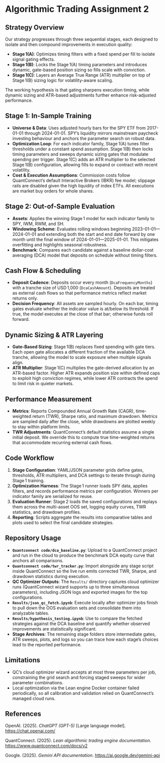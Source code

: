 # Algorithmic Trading Assignment 2

## Strategy Overview
Our strategy progresses through three sequential stages, each designed to isolate and then compound improvements in execution quality:
- **Stage 1(A)**: Optimizes timing filters with a fixed spend per fill to isolate signal gating effects.
- **Stage 1(B)**: Locks the Stage 1(A) timing parameters and introduces dynamic, gate-based position sizing so fills scale with conviction.
- **Stage 1(C)**: Layers an Average True Range (ATR) multiplier on top of Stage 1(B) sizing logic for volatility-aware scaling.

The working hypothesis is that gating sharpens execution timing, while dynamic sizing and ATR-based adjustments further enhance risk-adjusted performance.

## Stage 1: In-Sample Training
- **Universe & Data**: Uses adjusted hourly bars for the SPY ETF from 2017-01-01 through 2024-01-01. SPY’s liquidity mirrors mainstream paycheck investing behaviour and anchors the parameter search on robust data.
- **Optimization Loop**: For each indicator family, Stage 1(A) tunes filter thresholds under a constant spend assumption. Stage 1(B) then locks timing parameters and sweeps dynamic sizing gates that modulate spending per trigger. Stage 1(C) adds an ATR multiplier to the selected Stage 1(B) configuration, allowing fills to expand or contract with recent volatility.
- **Cost & Execution Assumptions**: Commission costs follow QuantConnect’s default Interactive Brokers (IBKR) fee model; slippage rails are disabled given the high liquidity of index ETFs. All executions are market buy orders for whole shares.

## Stage 2: Out-of-Sample Evaluation
- **Assets**: Applies the winning Stage 1 model for each indicator family to SPY, IWM, RWM, and SH.
- **Windowing Scheme**: Evaluates rolling windows beginning 2023-01-01—2024-01-01 and extending both the start and end date forward by one month until the final window of 2024-01-01—2025-01-01. This mitigates overfitting and highlights seasonal robustness.
- **Benchmark**: Compares each candidate against a baseline dollar-cost averaging (DCA) model that deposits on schedule without timing filters.

## Cash Flow & Scheduling
- **Deposit Cadence**: Deposits occur every month (`DcaFrequencyMonths`) with a tranche size of USD 1,000 (`DcaCashAmount`). Deposits are treated as external cash flows so that performance metrics reflect market returns only.
- **Decision Frequency**: All assets are sampled hourly. On each bar, timing gates evaluate whether the indicator value is at/below its threshold. If true, the model executes at the close of that bar; otherwise funds roll forward.

## Dynamic Sizing & ATR Layering
- **Gate-Based Sizing**: Stage 1(B) replaces fixed spending with gate tiers. Each open gate allocates a different fraction of the available DCA tranche, allowing the model to scale exposure when multiple signals align.
- **ATR Multiplier**: Stage 1(C) multiplies the gate-derived allocation by an ATR-based factor. Higher ATR expands position size within defined caps to exploit high conviction regimes, while lower ATR contracts the spend to limit risk in quieter markets.

## Performance Measurement
- **Metrics**: Reports Compounded Annual Growth Rate (CAGR), time-weighted return (TWR), Sharpe ratio, and maximum drawdown. Metrics are sampled daily after the close, while drawdowns are plotted weekly to stay within platform limits.
- **TWR Adjustments**: QuantConnect’s default statistics assume a single initial deposit. We override this to compute true time-weighted returns that accommodate recurring external cash flows.

## Code Workflow
1. **Stage Configuration**: YAML/JSON parameter grids define gates, thresholds, ATR multipliers, and DCA settings to iterate through during Stage 1 training.
2. **Optimization Harness**: The Stage 1 runner loads SPY data, applies filters, and records performance metrics per configuration. Winners per indicator family are serialized for reuse.
3. **Evaluation Runner**: Stage 2 loads the saved configurations and replays them across the multi-asset OOS set, logging equity curves, TWR statistics, and drawdown profiles.
4. **Reporting**: Scripts aggregate the results into comparative tables and plots used to select the final candidate strategies.

## Repository Usage
- **`Quantconnect code/dca_baseline.py`**: Upload to a QuantConnect project and run in the cloud to produce the benchmark DCA equity curve that anchors all comparisons.
- **`Quantconnect code/twr_tracker.py`**: Import alongside any stage script inside QuantConnect so the live run emits corrected TWR, Sharpe, and drawdown statistics during execution.
- **QC Optimizer Outputs**: The `Results/` directory captures cloud optimizer runs (QuantConnect wizard supports up to three simultaneous parameters), including JSON logs and exported images for the top configurations.
- **`Results/json_qc_fetch.ipynb`**: Execute locally after optimizer jobs finish to pull down the OOS evaluation sets and consolidate them into analyzable tables.
- **`Results/hypothesis_testing.ipynb`**: Use to compare the fetched strategies against the DCA baseline and quantify whether observed improvements are statistically significant.
- **Stage Archives**: The remaining stage folders store intermediate gates, ATR sweeps, plots, and logs so you can trace how each stage’s choices lead to the reported performance.

## Limitations
- QC’s cloud optimizer wizard accepts at most three parameters per job, constraining the grid search and forcing staged sweeps for wider parameter combinations.
- Local optimization via the Lean engine Docker container failed periodically, so all calibration and validation relied on QuantConnect’s managed cloud runs.

## References
OpenAI. (2025). *ChatGPT (GPT-5)* [Large language model]. https://chat.openai.com/

QuantConnect. (2025). *Lean algorithmic trading engine documentation*. https://www.quantconnect.com/docs/v2

Google. (2025). *Gemini API documentation*. https://ai.google.dev/gemini-api
